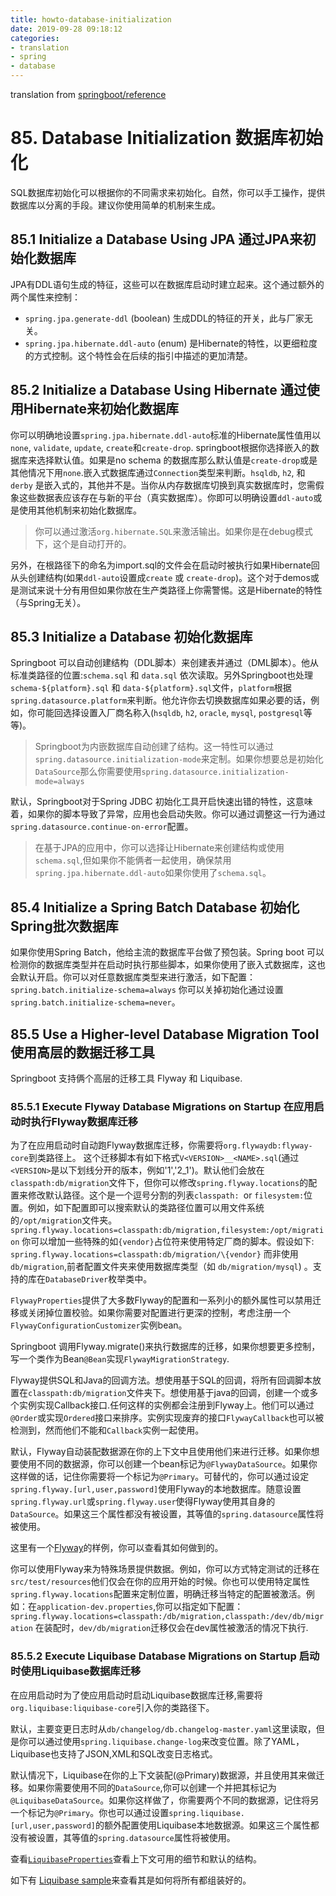 ```yaml
---
title: howto-database-initialization
date: 2019-09-28 09:18:12
categories:
- translation
- spring
- database
---
```

translation from [springboot/reference](https://docs.spring.io/spring-boot/docs/2.1.7.RELEASE/reference/html/howto-database-initialization.html)


# 85. Database Initialization 数据库初始化
SQL数据库初始化可以根据你的不同需求来初始化。自然，你可以手工操作，提供数据库以分离的手段。建议你使用简单的机制来生成。

## 85.1 Initialize a Database Using JPA 通过JPA来初始化数据库
JPA有DDL语句生成的特征，这些可以在数据库启动时建立起来。这个通过额外的两个属性来控制：
- `spring.jpa.generate-ddl` (boolean) 生成DDL的特征的开关，此与厂家无关。
-  `spring.jpa.hibernate.ddl-auto` (enum) 是Hibernate的特性，以更细粒度的方式控制。这个特性会在后续的指引中描述的更加清楚。

## 85.2 Initialize a Database Using Hibernate 通过使用Hibernate来初始化数据库
你可以明确地设置`spring.jpa.hibernate.ddl-auto`标准的Hibernate属性值用以`none`, `validate`, `update`, `create`和`create-drop`.
springboot根据你选择嵌入的数据库来选择默认值。如果是no schema 的数据库那么默认值是`create-drop`或是其他情况下用`none`.嵌入式数据库通过`Connection`类型来判断。`hsqldb`, `h2`, 和 `derby` 是嵌入式的，其他并不是。当你从内存数据库切换到真实数据库时，您需假象这些数据表应该存在与新的平台（真实数据库）。你即可以明确设置`ddl-auto`或是使用其他机制来初始化数据库。

> 你可以通过激活`org.hibernate.SQL`来激活输出。如果你是在debug模式下，这个是自动打开的。

另外，在根路径下的命名为import.sql的文件会在启动时被执行如果Hibernate回从头创建结构(如果`ddl-auto`设置成`create` 或 `create-drop`)。这个对于demos或是测试来说十分有用但如果你放在生产类路径上你需警惕。这是Hibernate的特性（与Spring无关）。

## 85.3 Initialize a Database 初始化数据库
Springboot 可以自动创建结构（DDL脚本）来创建表并通过（DML脚本）。他从标准类路径的位置:`schema.sql` 和 `data.sql` 依次读取。另外Springboot也处理`schema-${platform}.sql` 和 `data-${platform}.sql`文件，`platform`根据`spring.datasource.platform`来判断。他允许你去切换数据库如果必要的话，例如，你可能回选择设置入厂商名称入(`hsqldb`, `h2`, `oracle`, `mysql`, `postgresql`等等)。

> Springboot为内嵌数据库自动创建了结构。这一特性可以通过`spring.datasource.initialization-mode`来定制。如果你想要总是初始化`DataSource`那么你需要使用`spring.datasource.initialization-mode=always`

默认，Springboot对于Spring JDBC 初始化工具开启快速出错的特性，这意味着，如果你的脚本导致了异常，应用也会启动失败。你可以通过调整这一行为通过
`spring.datasource.continue-on-error`配置。

> 在基于JPA的应用中，你可以选择让Hibernate来创建结构或使用`schema.sql`,但如果你不能俩者一起使用，确保禁用`spring.jpa.hibernate.ddl-auto`如果你使用了`schema.sql`。

## 85.4 Initialize a Spring Batch Database 初始化Spring批次数据库

如果你使用Spring Batch，他给主流的数据库平台做了预包装。Spring boot 可以检测你的数据库类型并在启动时执行那些脚本，如果你使用了嵌入式数据库，这也会默认开启。你可以对任意数据库类型来进行激活，如下配置：
`spring.batch.initialize-schema=always`
你可以关掉初始化通过设置`spring.batch.initialize-schema=never`。

## 85.5 Use a Higher-level Database Migration Tool 使用高层的数据迁移工具
Springboot 支持俩个高层的迁移工具 Flyway 和 Liquibase.

### 85.5.1 Execute Flyway Database Migrations on Startup 在应用启动时执行Flyway数据库迁移

为了在应用启动时自动跑Flyway数据库迁移，你需要将`org.flywaydb:flyway-core`到类路径上。
这个迁移脚本有如下格式`V<VERSION>__<NAME>.sql`(通过`<VERSION>`是以下划线分开的版本，例如'1','2_1')。默认他们会放在`classpath:db/migration`文件下，但你可以修改`spring.flyway.locations`的配置来修改默认路径。这个是一个逗号分割的列表`classpath: `or `filesystem:`位置。例如，如下配置即可以搜索默认的类路径位置可以用文件系统的`/opt/migration`文件夹。
`spring.flyway.locations=classpath:db/migration,filesystem:/opt/migration`
你可以增加一些特殊的如`{vendor}`占位符来使用特定厂商的脚本。假设如下:
`spring.flyway.locations=classpath:db/migration/\{vendor}`
而非使用`db/migration`,前者配置文件夹来使用数据库类型（如 `db/migration/mysql`) 。支持的库在`DatabaseDriver`枚举类中。

`FlywayProperties`提供了大多数Flyway的配置和一系列小的额外属性可以禁用迁移或关闭掉位置校验。如果你需要对配置进行更深的控制，考虑注册一个`FlywayConfigurationCustomizer`实例bean。

Springboot 调用Flyway.migrate()来执行数据库的迁移，如果你想要更多控制，写一个类作为Bean`@Bean`实现`FlywayMigrationStrategy`.

Flyway提供SQL和Java的回调方法。想使用基于SQL的回调，将所有回调脚本放置在`classpath:db/migration`文件夹下。想使用基于java的回调，创建一个或多个实例实现Callback接口.任何这样的实例都会注册到Flyway上。他们可以通过`@Order`或实现`Ordered`接口来排序。实例实现废弃的接口`FlywayCallback`也可以被检测到，然而他们不能和`Callback`实例一起使用。

默认，Flyway自动装配数据源在你的上下文中且使用他们来进行迁移。如果你想要使用不同的数据源，你可以创建一个bean标记为`@FlywayDataSource`。如果你这样做的话，记住你需要将一个标记为`@Primary`。可替代的，你可以通过设定`spring.flyway.[url,user,password]`使用Flyway的本地数据库。随意设置`spring.flyway.url`或`spring.flyway.user`使得Flyway使用其自身的`DataSource`。如果这三个属性都没有被设置，其等值的`spring.datasource`属性将被使用。

这里有一个[Flyway](https://github.com/spring-projects/spring-boot/tree/v2.1.7.RELEASE/spring-boot-samples/spring-boot-sample-flyway)的样例，你可以查看其如何做到的。

你可以使用Flyway来为特殊场景提供数据。例如，你可以方式特定测试的迁移在`src/test/resources`他们仅会在你的应用开始的时候。你也可以使用特定属性`spring.flyway.locations`配置来定制位置，明确迁移当特定的配置被激活。例如：在`application-dev.properties`,你可以指定如下配置：
`spring.flyway.locations=classpath:/db/migration,classpath:/dev/db/migration`
在装配时，`dev/db/migration`迁移仅会在dev属性被激活的情况下执行.

### 85.5.2 Execute Liquibase Database Migrations on Startup 启动时使用Liquibase数据库迁移
在应用启动时为了使应用启动时启动Liquibase数据库迁移,需要将`org.liquibase:liquibase-core`引入你的类路径下。

默认，主要变更日志时从`db/changelog/db.changelog-master.yaml`这里读取，但是你可以通过使用`spring.liquibase.change-log`来改变位置。除了YAML，Liquibase也支持了JSON,XML和SQL改变日志格式。

默认情况下，Liquibase在你的上下文装配(@Primary)数据源，并且使用其来做迁移。如果你需要使用不同的`DataSource`,你可以创建一个并把其标记为`@LiquibaseDataSource`。如果你这样做了，你需要两个不同的数据源，记住将另一个标记为`@Primary`。你也可以通过设置`spring.liquibase.[url,user,password]`的额外配置使用Liquibase本地数据源。如果这三个属性都没有被设置，其等值的`spring.datasource`属性将被使用。

查看[`LiquibaseProperties`](https://github.com/spring-projects/spring-boot/tree/v2.1.7.RELEASE/spring-boot-project/spring-boot-autoconfigure/src/main/java/org/springframework/boot/autoconfigure/liquibase/LiquibaseProperties.java)查看上下文可用的细节和默认的结构。

如下有 [Liquibase sample](https://github.com/spring-projects/spring-boot/tree/v2.1.7.RELEASE/spring-boot-samples/spring-boot-sample-liquibase)来查看其是如何将所有都组装好的。